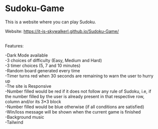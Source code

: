# Sudoku-Game

This is a website where you can play Sudoku.

Website: https://it-is-skywalkerl.github.io/Sudoku-Game/

<br>
Features:

-Dark Mode available<br>
-3 choices of difficulty (Easy, Medium and Hard)<br>
-3 timer choices (5, 7 and 10 minutes)<br>
-Random board generated every time<br>
-Timer turns red when 30 seconds are remaining to warn the user to hurry up<br>
-The site is Responsive<br>
-Number filled would be red if it does not follow any rule of Sudoku, i.e, if the number filled by the user is already present in that respective row, column and/or its 3\*3 block<br>
-Number filled would be blue otherwise (if all conditions are satisfied)<br>
-Win/loss message will be shown when the current game is finished<br>
-Background music<br>
-Tailwind<br>

